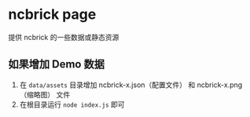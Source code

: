 # ncbrick page

提供 ncbrick 的一些数据或静态资源

## 如果增加 Demo 数据

1. 在 `data/assets` 目录增加 ncbrick-x.json（配置文件） 和 ncbrick-x.png（缩略图） 文件
2. 在根目录运行 `node index.js` 即可

